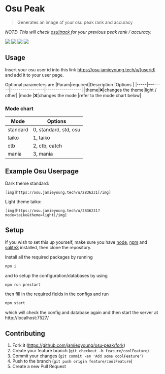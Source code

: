 # Osu Peak
> Generates an image of your osu peak rank and accuracy

_NOTE: This will check [osu!track](https://www.ameobea.me/osutrack/) for your previous peak rank / accuracy._ 

![](https://osu.jamieyoung.tech/u/2836231)
![](https://osu.jamieyoung.tech/u/7671790?mode=mania&theme=light)
![](https://osu.jamieyoung.tech/u/7528639?mode=taiko)
![](https://osu.jamieyoung.tech/u/6472042?mode=ctb&theme=light)

##  Usage
Insert your osu user id into this link <https://osu.jamieyoung.tech/u/[userid]> and add it to your user page.

Optional parameters are
|Param|required|Description      |Options           |
|-----|--------|-----------------|------------------|
|theme|❌|changes the theme|light / other|
|mode |❌|changes the mode |refer to the mode chart below|


###  Mode chart
|Mode|Options|
|---|---|
|standard|0, standard, std, osu|
|taiko|1, taiko|
|ctb|2, ctb, catch|
|mania|3, mania|

## Example Osu Userpage
Dark theme standard:
```bbcode
[img]https://osu.jamieyoung.tech/u/2836231[/img]
```

Light theme taiko:
```bbcode
[img]https://osu.jamieyoung.tech/u/2836231?mode=taiko&theme=light[/img]
```


## Setup
If you wish to set this up yourself, make sure you have [node](https://nodejs.org/en/), [npm](https://www.npmjs.com/) and [sqlite3](https://sqlite.org/download.html) installed, then clone the repository.

Install all the required packages by running
```sh
npm i
```
and to setup the configuration/databases by using
```sh
npm run prestart
```

then fill in the required fields in the configs and run
```sh
npm start
```
which will check the config and database again and then start the server at http://localhost:7527/

## Contributing

1. Fork it (<https://github.com/jamiegyoung/osu-peak/fork>)
2. Create your feature branch (`git checkout -b feature/coolFeature`)
3. Commit your changes (`git commit -am 'Add some coolFeature'`)
4. Push to the branch (`git push origin feature/coolFeature`)
5. Create a new Pull Request
